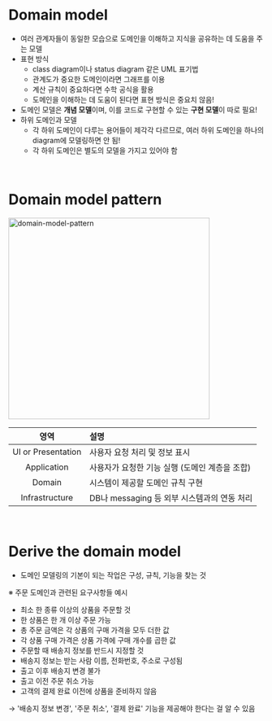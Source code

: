 # Domain model

- 여러 관계자들이 동일한 모습으로 도메인을 이해하고 지식을 공유하는 데 도움을 주는 모델
- 표현 방식
  - class diagram이나 status diagram 같은 UML 표기법
  - 관계도가 중요한 도메인이라면 그래프를 이용
  - 계산 규칙이 중요하다면 수학 공식을 활용
  - 도메인을 이해하는 데 도움이 된다면 표현 방식은 중요치 않음!
- 도메인 모델은 **개념 모델**이며, 이를 코드로 구현할 수 있는 **구현 모델**이 따로 필요!
- 하위 도메인과 모델
  - 각 하위 도메인이 다루는 용어들이 제각각 다르므로, 여러 하위 도메인을 하나의 diagram에 모델링하면 안 됨!
  - 각 하위 도메인은 별도의 모델을 가지고 있어야 함

<br>

# Domain model pattern

<img width="396" alt="domain-model-pattern" src="https://github.com/nmin11/TIL/assets/75058239/2b59157d-93b6-4cb6-a0de-580030cf743e">

|        영역        | 설명                                           |
| :----------------: | :--------------------------------------------- |
| UI or Presentation | 사용자 요청 처리 및 정보 표시                  |
|    Application     | 사용자가 요청한 기능 실행 (도메인 계층을 조합) |
|       Domain       | 시스템이 제공할 도메인 규칙 구현               |
|   Infrastructure   | DB나 messaging 등 외부 시스템과의 연동 처리    |

<br>

# Derive the domain model

- 도메인 모델링의 기본이 되는 작업은 구성, 규칙, 기능을 찾는 것

※ 주문 도메인과 관련된 요구사항들 예시

- 최소 한 종류 이상의 상품을 주문할 것
- 한 상품은 한 개 이상 주문 가능
- 총 주문 금액은 각 상품의 구매 가격을 모두 더한 값
- 각 상품 구매 가격은 상품 가격에 구매 개수를 곱한 값
- 주문할 때 배송지 정보를 반드시 지정할 것
- 배송지 정보는 받는 사람 이름, 전화번호, 주소로 구성됨
- 출고 이후 배송지 변경 불가
- 출고 이전 주문 취소 가능
- 고객의 결제 완료 이전에 상품을 준비하지 않음

→ '배송지 정보 변경', '주문 취소', '결제 완료' 기능을 제공해야 한다는 걸 알 수 있음
